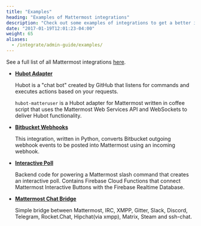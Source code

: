 ```yaml
---
title: "Examples"
heading: "Examples of Mattermost integrations"
description: "Check out some examples of integrations to get a better idea of how you can extend Mattermost."
date: "2017-01-19T12:01:23-04:00"
weight: 65
aliases:
  - /integrate/admin-guide/examples/
---
```


See a full list of all Mattermost integrations <a target="_blank" href="https://mattermost.com/marketplace/">here</a>.

* [**Hubot Adapter**](https://github.com/loafoe/hubot-matteruser)

  Hubot is a "chat bot" created by GitHub that listens for commands and executes actions based on your requests.

  `hubot-matteruser` is a Hubot adapter for Mattermost written in coffee script that uses the Mattermost Web Services API and WebSockets to deliver Hubot functionality.

* [**Bitbucket Webhooks**](https://github.com/danielkappelle/bitbucket-mattermost-bridge)

  This integration, written in Python, converts Bitbucket outgoing webhook events to be posted into Mattermost using an incoming webhook.

* [**Interactive Poll**](https://github.com/jedfonner/MattermostOnFire)

  Backend code for powering a Mattermost slash command that creates an interactive poll. Contains Firebase Cloud Functions that connect Mattermost Interactive Buttons with the Firebase Realtime Database.

* [**Mattermost Chat Bridge**](https://github.com/42wim/matterbridge)

  Simple bridge between Mattermost, IRC, XMPP, Gitter, Slack, Discord, Telegram, Rocket.Chat, Hipchat(via xmpp), Matrix, Steam and ssh-chat.
